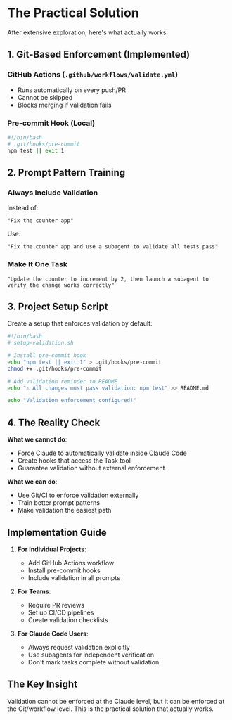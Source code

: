 # The Practical Solution

After extensive exploration, here's what actually works:

## 1. Git-Based Enforcement (Implemented)

### GitHub Actions (`.github/workflows/validate.yml`)
- Runs automatically on every push/PR
- Cannot be skipped
- Blocks merging if validation fails

### Pre-commit Hook (Local)
```bash
#!/bin/bash
# .git/hooks/pre-commit
npm test || exit 1
```

## 2. Prompt Pattern Training

### Always Include Validation
Instead of:
```
"Fix the counter app"
```

Use:
```
"Fix the counter app and use a subagent to validate all tests pass"
```

### Make It One Task
```
"Update the counter to increment by 2, then launch a subagent to verify the change works correctly"
```

## 3. Project Setup Script

Create a setup that enforces validation by default:

```bash
#!/bin/bash
# setup-validation.sh

# Install pre-commit hook
echo "npm test || exit 1" > .git/hooks/pre-commit
chmod +x .git/hooks/pre-commit

# Add validation reminder to README
echo "⚠️ All changes must pass validation: npm test" >> README.md

echo "Validation enforcement configured!"
```

## 4. The Reality Check

**What we cannot do**:
- Force Claude to automatically validate inside Claude Code
- Create hooks that access the Task tool
- Guarantee validation without external enforcement

**What we can do**:
- Use Git/CI to enforce validation externally
- Train better prompt patterns
- Make validation the easiest path

## Implementation Guide

1. **For Individual Projects**:
   - Add GitHub Actions workflow
   - Install pre-commit hooks
   - Include validation in all prompts

2. **For Teams**:
   - Require PR reviews
   - Set up CI/CD pipelines
   - Create validation checklists

3. **For Claude Code Users**:
   - Always request validation explicitly
   - Use subagents for independent verification
   - Don't mark tasks complete without validation

## The Key Insight

Validation cannot be enforced at the Claude level, but it can be enforced at the Git/workflow level. This is the practical solution that actually works.